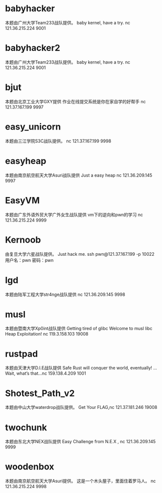 # babyhacker

本题由广州大学Team233战队提供。
baby kernel, have a try.
nc 121.36.215.224 9001


# babyhacker2

本题由广州大学Team233战队提供。
baby kernel, have a try.
nc 121.36.215.224 9001


# bjut

本题由北京工业大学GXY提供
作业在线提交系统是你在家自学的好帮手
nc 121.37.167.199 9997


# easy_unicorn

本题由三江学院S3C战队提供。
nc 121.37.167.199 9998


# easyheap

本题由南京航空航天大学Asuri战队提供
Just a easy heap
nc 121.36.209.145 9997


# EasyVM

本题由广东外语外贸大学广外女生战队提供
vm下的逆向和pwn的学习
nc 121.36.215.224 9999


# Kernoob

由复旦大学六星战队提供。
Just hack me.
ssh pwn\@121.37.167.199 -p 10022
用户名：pwn
密码：pwn


# lgd

本题由陆军工程大学str4nge战队提供
nc 121.36.209.145 9998


# musl

本题由暨南大学Xp0int战队提供
Getting tired of glibc Welcome to musl libc Heap Exploitation! nc 119.3.158.103 19008


# rustpad

本题由天津大学D.I.E战队提供
Safe Rust will conquer the world, eventually! …Wait, what’s that…nc 159.138.4.209 1001


# Shotest_Path_v2

本题由中山大学waterdrop战队提供。
Get Your FLAG,nc 121.37.181.246 19008


# twochunk

本题由东北大学NEX战队提供
Easy Challenge from N.E.X ,
nc 121.36.209.145 9999


# woodenbox

本题由南京航空航天大学Asuri提供。
这是一个木头屋子，里面住着罗马人。
nc 121.36.215.224 9998